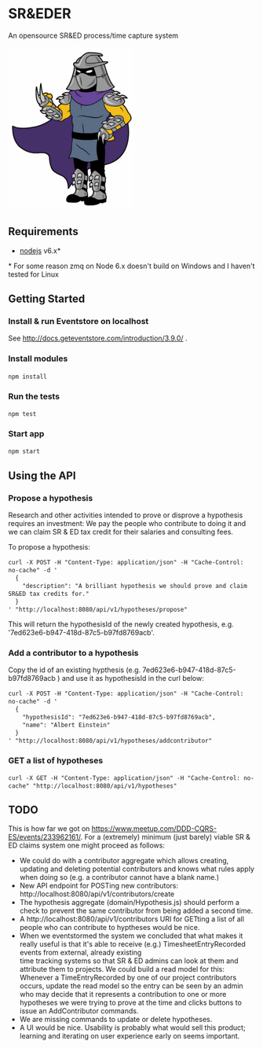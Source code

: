 # SR&EDER

An opensource SR&ED process/time capture system

![SREDER](Shredder.png)

## Requirements

* [nodejs](https://nodejs.org) v6.x\*

\* For some reason zmq on Node 6.x doesn't build on Windows and I haven't tested for Linux


## Getting Started

### Install & run Eventstore on localhost

See http://docs.geteventstore.com/introduction/3.9.0/ . 

### Install modules

`npm install`

### Run the tests

`npm test`

### Start app

`npm start`

## Using the API

### Propose a hypothesis

Research and other activities intended to prove or disprove a hypothesis requires an investment: 
We pay the people who contribute to doing it and we can claim SR & ED tax credit for their salaries and consulting fees. 

To propose a hypothesis:

```
curl -X POST -H "Content-Type: application/json" -H "Cache-Control: no-cache" -d '
  {
    "description": "A brilliant hypothesis we should prove and claim SR&ED tax credits for."
  }
' "http://localhost:8080/api/v1/hypotheses/propose"
```
This will return the hypothesisId of the newly created hypothesis, e.g. '7ed623e6-b947-418d-87c5-b97fd8769acb'. 


### Add a contributor to a hypothesis

Copy the id of an existing hypthesis (e.g. 7ed623e6-b947-418d-87c5-b97fd8769acb ) and use it as hypothesisId in the curl below:

```
curl -X POST -H "Content-Type: application/json" -H "Cache-Control: no-cache" -d '
  {
  	"hypothesisId": "7ed623e6-b947-418d-87c5-b97fd8769acb",
    "name": "Albert Einstein"
  }
' "http://localhost:8080/api/v1/hypotheses/addcontributor"
```

### GET a list of hypotheses

```
curl -X GET -H "Content-Type: application/json" -H "Cache-Control: no-cache" "http://localhost:8080/api/v1/hypotheses"
```

## TODO

This is how far we got on https://www.meetup.com/DDD-CQRS-ES/events/233962161/. For a (extremely) minimum (just barely) viable SR & ED claims system one might proceed as follows:

- We could do with a contributor aggregate which allows creating, updating and deleting potential contributors and knows what rules apply when doing so (e.g. a contributor cannot have a blank name.)
- New API endpoint for POSTing new contributors: http://localhost:8080/api/v1/contributors/create
- The hypothesis aggregate (domain/Hypothesis.js) should perform a check to prevent the same contributor from being added a second time.
- A http://localhost:8080/api/v1/contributors URI for GETting a list of all people who can contribute to hyptheses would be nice.
- When we eventstormed the system we concluded that what makes it really useful is that it's able to receive (e.g.) TimesheetEntryRecorded events from external, already existing\
time tracking systems so that SR & ED admins can look at them and attribute them to projects. We could build a read model for this: Whenever a TimeEntryRecorded by one
of our project contributors occurs, update the read model so the entry can be seen by an admin who may decide that it represents a contribution to one or more hypotheses we 
were trying to prove at the time and clicks buttons to issue an AddContributor commands.
- We are missing commands to update or delete hypotheses. 
- A UI would be nice. Usability is probably what would sell this product; learning and iterating on user experience early on seems important.
